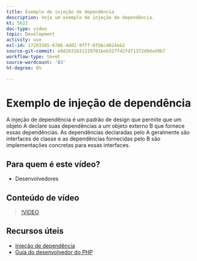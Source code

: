 ```yaml
---
title: Exemplo de injeção de dependência
description: Veja um exemplo de injeção de dependência.
kt: 5621
doc-type: video
topic: Development
activity: use
exl-id: 17203385-6786-4dd2-9fff-8fb6c4024eb2
source-git-commit: e8d2631b31319701beb327f42fdf1372d9dad9b7
workflow-type: tm+mt
source-wordcount: '83'
ht-degree: 0%

---
```


# Exemplo de injeção de dependência

A injeção de dependência é um padrão de design que permite que um objeto A declare suas dependências a um objeto externo B que fornece essas dependências. As dependências declaradas pelo A geralmente são interfaces de classe e as dependências fornecidas pelo B são implementações concretas para essas interfaces.

## Para quem é este vídeo?

- Desenvolvedores

## Conteúdo de vídeo

>[!VIDEO](https://video.tv.adobe.com/v/35799?quality=12&learn=on)

## Recursos úteis

- [Injeção de dependência](https://developer.adobe.com/commerce/php/development/components/dependency-injection/)
- [Guia do desenvolvedor do PHP](https://developer.adobe.com/commerce/php/development/)

